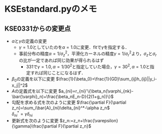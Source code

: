 # KSEstandard.pyのメモ
## KSE0331からの変更点
- $\alpha$と$\gamma$の定義の変更
    - $\gamma=1.0$としていたのを$\alpha=1.0$に変更．fitで$\gamma$を指定する．
    - 事前分布の精度$\alpha=1/\sigma_z^2$，平滑化カーネルの精度$\gamma=1/\sigma_r^2$より，$\sigma_z$と$\sigma_r$の比が一定であれば同じ効果が得られるはず
      - 331で$\gamma=1.0, \alpha=1/30^2$と指定していた場合，$\gamma=30^2, \alpha=1.0$と指定すれば同じことになるはず．
- $\beta_0$の定義を以下に変更   $\frac{1}{\beta_0}=\frac{1}{GD}\sum_{ij}h_{ij}||y_i-x_j||^2$
- $A$の定義式を以下に変更
$a_{ni}=r_{ni}'\{\beta_n(\varphi_{nk}-\bar{\varphi}_n)+\frac{\beta_nE_n-D}{2(1+g_n)}\}$
- 勾配を求める式を次のように変更
$\frac{\partial F}{\partial z_n}=\sum_i\bar{A}_{ni}\delta_{ni}^*-\alpha z_n$  
$\delta_{ni}^*=\gamma\delta_{ni}$
- 更新式を次のように変更
$z_n:=z_n+\frac{\varepsilon}{\gamma}\frac{\partial F}{\partial z_n}$
